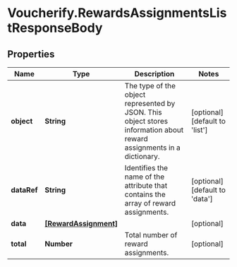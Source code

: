 # Voucherify.RewardsAssignmentsListResponseBody

## Properties

Name | Type | Description | Notes
------------ | ------------- | ------------- | -------------
**object** | **String** | The type of the object represented by JSON. This object stores information about reward assignments in a dictionary. | [optional] [default to &#39;list&#39;]
**dataRef** | **String** | Identifies the name of the attribute that contains the array of reward assignments. | [optional] [default to &#39;data&#39;]
**data** | [**[RewardAssignment]**](RewardAssignment.md) |  | [optional] 
**total** | **Number** | Total number of reward assignments. | [optional] 


